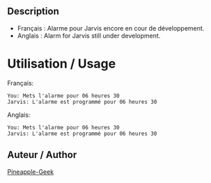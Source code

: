 ## Description
* Français : Alarme pour Jarvis encore en cour de développement.
* Anglais : Alarm for Jarvis still under development.

# Utilisation / Usage

Français:
```
You: Mets l'alarme pour 06 heures 30
Jarvis: L'alarme est programmé pour 06 heures 30
```
Anglais:
```
You: Mets l'alarme pour 06 heures 30
Jarvis: L'alarme est programmé pour 06 heures 30
```

## Auteur / Author
[Pineapple-Geek](https://www.facebook.com/Pineapple.Geek)
